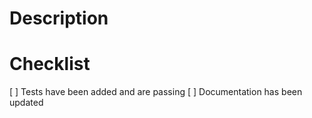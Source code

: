 # Description


# Checklist

[ ] Tests have been added and are passing
[ ] Documentation has been updated